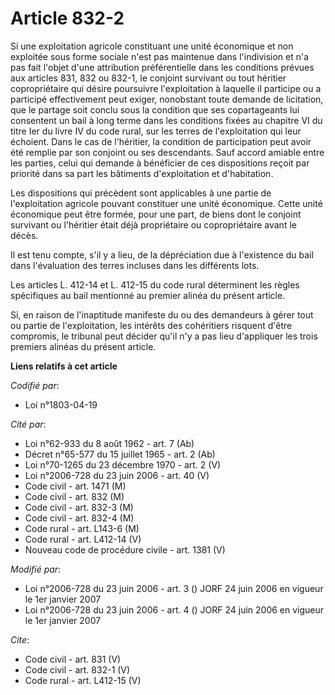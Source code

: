 # Article 832-2

Si une exploitation agricole constituant une unité économique et non exploitée sous forme sociale n'est pas maintenue dans
l'indivision et n'a pas fait l'objet d'une attribution préférentielle dans les conditions prévues aux articles 831, 832 ou
832-1, le conjoint survivant ou tout héritier copropriétaire qui désire poursuivre l'exploitation à laquelle il participe ou
a participé effectivement peut exiger, nonobstant toute demande de licitation, que le partage soit conclu sous la condition
que ses copartageants lui consentent un bail à long terme dans les conditions fixées au chapitre VI du titre Ier du livre IV
du code rural, sur les terres de l'exploitation qui leur échoient. Dans le cas de l'héritier, la condition de participation
peut avoir été remplie par son conjoint ou ses descendants. Sauf accord amiable entre les parties, celui qui demande à
bénéficier de ces dispositions reçoit par priorité dans sa part les bâtiments d'exploitation et d'habitation. 

Les dispositions qui précèdent sont applicables à une partie de l'exploitation agricole pouvant constituer une unité
économique. Cette unité économique peut être formée, pour une part, de biens dont le conjoint survivant ou l'héritier était
déjà propriétaire ou copropriétaire avant le décès. 

Il est tenu compte, s'il y a lieu, de la dépréciation due à l'existence du bail dans l'évaluation des terres incluses dans
les différents lots. 

Les articles L. 412-14 et L. 412-15 du code rural déterminent les règles spécifiques au bail mentionné au premier alinéa du
présent article. 

Si, en raison de l'inaptitude manifeste du ou des demandeurs à gérer tout ou partie de l'exploitation, les intérêts des
cohéritiers risquent d'être compromis, le tribunal peut décider qu'il n'y a pas lieu d'appliquer les trois premiers alinéas
du présent article.

**Liens relatifs à cet article**

_Codifié par_:

  - Loi n°1803-04-19

_Cité par_:

  - Loi n°62-933 du 8 août 1962 - art. 7 (Ab)
  - Décret n°65-577 du 15 juillet 1965 - art. 2 (Ab)
  - Loi n°70-1265 du 23 décembre 1970 - art. 2 (V)
  - Loi n°2006-728 du 23 juin 2006 - art. 40 (V)
  - Code civil - art. 1471 (M)
  - Code civil - art. 832 (M)
  - Code civil - art. 832-3 (M)
  - Code civil - art. 832-4 (M)
  - Code rural - art. L143-6 (M)
  - Code rural - art. L412-14 (V)
  - Nouveau code de procédure civile - art. 1381 (V)

_Modifié par_:

  - Loi n°2006-728 du 23 juin 2006 - art. 3 () JORF 24 juin 2006 en vigueur le 1er janvier 2007
  - Loi n°2006-728 du 23 juin 2006 - art. 4 () JORF 24 juin 2006 en vigueur le 1er janvier 2007

_Cite_:

  - Code civil - art. 831 (V)
  - Code civil - art. 832-1 (V)
  - Code rural - art. L412-15 (V)
